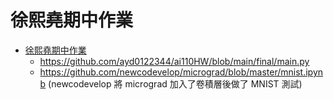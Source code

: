 # 徐熙堯期中作業

* [徐熙堯期中作業](https://github.com/ayd0122344/ai110HW/tree/main/final)
    * https://github.com/ayd0122344/ai110HW/blob/main/final/main.py
    * https://github.com/newcodevelop/micrograd/blob/master/mnist.ipynb (newcodevelop 將 micrograd 加入了卷積層後做了 MNIST 測試)

